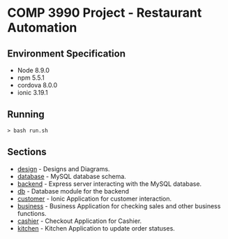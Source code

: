 # COMP 3990 Project - Restaurant Automation

## Environment Specification
- Node 8.9.0
- npm 5.5.1
- cordova 8.0.0
- ionic 3.19.1

## Running
```
> bash run.sh
```

## Sections
- [design](/design) - Designs and Diagrams.
- [database](/database) - MySQL database schema.
- [backend](/backend) - Express server interacting with the MySQL database.
- [db](/db) - Database module for the backend
- [customer](/customer) - Ionic Application for customer interaction.
- [business](/business) - Business Application for checking sales and other business functions.
- [cashier](/cashier) - Checkout Application for Cashier.
- [kitchen](/kitchen) - Kitchen Application to update order statuses.

